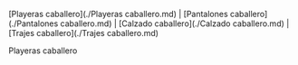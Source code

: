 [Playeras caballero](./Playeras caballero.md) | [Pantalones caballero](./Pantalones caballero.md) | [Calzado caballero](./Calzado caballero.md) | [Trajes caballero](./Trajes  caballero.md)


Playeras caballero
